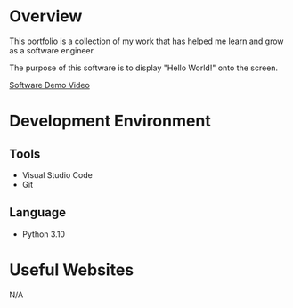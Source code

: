 # Overview

This portfolio is a collection of my work that has helped me learn and grow as a software engineer.

The purpose of this software is to display "Hello World!" onto the screen.

[Software Demo Video](https://youtu.be/6pnzHfMrNGE)

# Development Environment

## Tools
* Visual Studio Code
* Git

## Language
* Python 3.10

# Useful Websites

N/A
